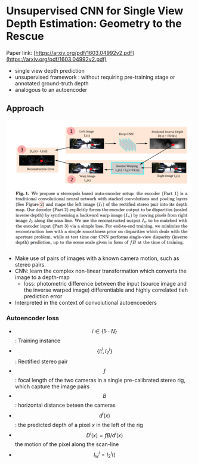 # Unsupervised CNN for Single View Depth Estimation: Geometry to the Rescue

Paper link: [https://arxiv.org/pdf/1603.04992v2.pdf](https://arxiv.org/pdf/1603.04992v2.pdf)

- single view depth prediction
- unsupervised framework : without requiring pre-training stage or annotated ground-truth depth
- analogous to an autoencoder

## Approach

![Approach Overview](unsupervised-single-view-geo-rescue.png)

- Make use of pairs of images with a known camera motion, such as stereo pairs.
- CNN: learn the complex non-linear transformation which converts the image to a depth-map
  - loss: photometric difference between the input (source image and the inverse warped image) differentiable and highly correlated tieh prediction error
- Interpreted in the context of convolutional autoencoeders


### Autoencoder loss

- $$i \in \{1 \cdots N\}$$: Training instance 
- $$\{I_i^i, I_2^i\}$$: Rectified stereo pair 
- $$f$$: focal length of the two cameras in a single pre-calibrated stereo rig, which capture the image pairs
- $$B$$: horizontal distance beteen the cameras
- $$d^i(x)$$: the predicted depth of a pixel $x$ in the left of the rig
- $$D^i(x) = fB/d^i(x)$$ the motion of the pixel along the scan-line
- $$I_w^i = I^i_2()$$  



























